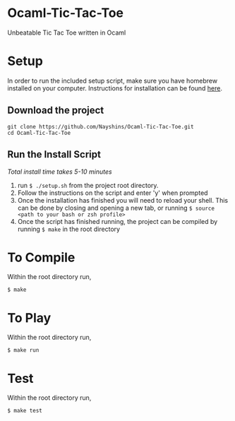 # Ocaml-Tic-Tac-Toe
Unbeatable Tic Tac Toe written in Ocaml

# Setup
In order to run the included setup script, make sure you have homebrew installed on your computer. Instructions for installation can be found [here](http://brew.sh/).

## Download the project
```
git clone https://github.com/Nayshins/Ocaml-Tic-Tac-Toe.git
cd Ocaml-Tic-Tac-Toe
```

## Run the Install Script
*Total install time takes 5-10 minutes*
1. run `$ ./setup.sh` from the project root directory.
2. Follow the instructions on the script and enter 'y' when prompted
3. Once the installation has finished you will need to reload your shell. This can be done by closing and opening a new tab, or running `$ source <path to your bash or zsh profile>`
4. Once the script has finished running, the project can be compiled by running `$ make` in the root directory

# To Compile
Within the root directory run,
```
$ make
```

# To Play
Within the root directory run,
```
$ make run
```

# Test
Within the root directory run,
```
$ make test
```
